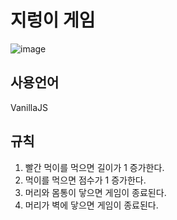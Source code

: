 # 지렁이 게임

![image](https://user-images.githubusercontent.com/40929457/75613421-e1253c00-5b70-11ea-9b7a-e902cec4a586.png)


## 사용언어
VanillaJS

## 규칙
1. 빨간 먹이를 먹으면 길이가 1 증가한다.  
2. 먹이를 먹으면 점수가 1 증가한다.  
3. 머리와 몸통이 닿으면 게임이 종료된다.  
4. 머리가 벽에 닿으면 게임이 종료된다.  
